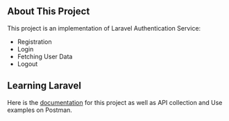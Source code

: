 ## About This Project

This project is an implementation of Laravel Authentication Service:

- Registration
- Login
- Fetching User Data
- Logout

## Learning Laravel

Here is the [documentation](https://documenter.getpostman.com/view/12161401/UUy7ZiX2) for this project as well as API collection and Use examples on Postman.



